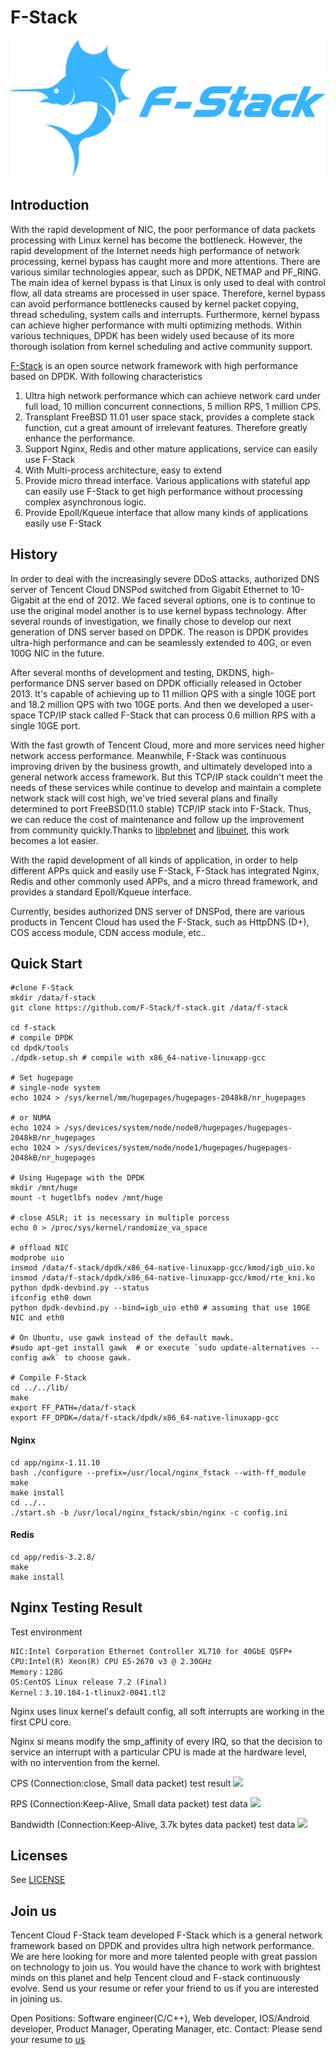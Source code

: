 # F-Stack
![](F-Stack.png)

## Introduction
With the rapid development of NIC, the poor performance of data packets processing with Linux kernel has become the bottleneck. However, the rapid development of the Internet needs high performance of network processing, kernel bypass has caught more and more attentions. There are various similar technologies appear, such as DPDK, NETMAP and PF_RING. The main idea of kernel bypass is that Linux is only used to deal with control flow, all data streams are processed in user space. Therefore, kernel bypass can avoid performance bottlenecks caused by kernel packet copying, thread scheduling, system calls and interrupts. Furthermore, kernel bypass can achieve higher performance with multi optimizing methods.  Within various techniques, DPDK has been widely used because of its more thorough isolation from kernel scheduling and active community support.

[F-Stack](http://www.f-stack.org/?from=github) is an open source network framework with high performance based on DPDK. With following characteristics

1. Ultra high network performance which can achieve network card under full load, 10 million concurrent connections, 5 million RPS, 1 million CPS.
2. Transplant FreeBSD 11.01 user space stack, provides a complete stack function, cut a great amount of irrelevant features. Therefore greatly enhance the performance.
3. Support Nginx, Redis and other mature applications, service can easily use F-Stack
4. With Multi-process architecture, easy to extend
5. Provide micro thread interface. Various applications with stateful app can easily use F-Stack to get high performance without processing complex asynchronous logic.
6. Provide Epoll/Kqueue interface that allow many kinds of applications easily use F-Stack

## History

In order to deal with the increasingly severe DDoS attacks, authorized DNS server of Tencent Cloud DNSPod switched from Gigabit Ethernet to 10-Gigabit at the end of 2012. We faced several options, one is to continue to use the original model another is to use kernel bypass technology. After several rounds of investigation, we finally chose to develop our next generation of DNS server based on DPDK. The reason is DPDK provides ultra-high performance and can be seamlessly extended to 40G, or even 100G NIC in the future.

After several months of development and testing, DKDNS, high-performance DNS server based on DPDK officially released in October 2013. It's capable of achieving up to 11 million QPS with a single 10GE port and 18.2 million QPS with two 10GE ports. And then we developed a user-space TCP/IP stack called F-Stack that can process 0.6 million RPS with a single 10GE port.

With the fast growth of Tencent Cloud, more and more services need higher network access performance. Meanwhile, F-Stack was continuous improving driven by the business growth, and ultimately developed into a general network access framework. But this TCP/IP stack couldn't meet the needs of these services while continue to develop and maintain a complete network stack will cost high, we've tried several plans and finally determined to port FreeBSD(11.0 stable) TCP/IP stack into F-Stack. Thus, we can reduce the cost of maintenance and follow up the improvement from community quickly.Thanks to [libplebnet](https://gitorious.org/freebsd/kmm-sandbox/commit/fa8a11970bc0ed092692736f175925766bebf6af?p=freebsd:kmm-sandbox.git;a=tree;f=lib/libplebnet;h=ae446dba0b4f8593b69b339ea667e12d5b709cfb;hb=refs/heads/work/svn_trunk_libplebnet) and [libuinet](https://github.com/pkelsey/libuinet), this work becomes a lot easier.

With the rapid development of all kinds of application, in order to help different APPs quick and easily use F-Stack, F-Stack has integrated Nginx, Redis and other commonly used APPs, and a micro thread framework, and provides a standard Epoll/Kqueue interface.

Currently, besides authorized DNS server of DNSPod, there are various products in Tencent Cloud has used the F-Stack, such as HttpDNS (D+), COS access module, CDN access module, etc..

## Quick Start

    #clone F-Stack
    mkdir /data/f-stack
    git clone https://github.com/F-Stack/f-stack.git /data/f-stack
    
    cd f-stack
    # compile DPDK
    cd dpdk/tools
    ./dpdk-setup.sh # compile with x86_64-native-linuxapp-gcc
    
    # Set hugepage
    # single-node system
    echo 1024 > /sys/kernel/mm/hugepages/hugepages-2048kB/nr_hugepages

    # or NUMA
    echo 1024 > /sys/devices/system/node/node0/hugepages/hugepages-2048kB/nr_hugepages
    echo 1024 > /sys/devices/system/node/node1/hugepages/hugepages-2048kB/nr_hugepages

    # Using Hugepage with the DPDK
    mkdir /mnt/huge
    mount -t hugetlbfs nodev /mnt/huge

    # close ASLR; it is necessary in multiple porcess
    echo 0 > /proc/sys/kernel/randomize_va_space

    # offload NIC
    modprobe uio
    insmod /data/f-stack/dpdk/x86_64-native-linuxapp-gcc/kmod/igb_uio.ko
    insmod /data/f-stack/dpdk/x86_64-native-linuxapp-gcc/kmod/rte_kni.ko
    python dpdk-devbind.py --status
    ifconfig eth0 down
    python dpdk-devbind.py --bind=igb_uio eth0 # assuming that use 10GE NIC and eth0

    # On Ubuntu, use gawk instead of the default mawk.
    #sudo apt-get install gawk  # or execute `sudo update-alternatives --config awk` to choose gawk.

    # Compile F-Stack
    cd ../../lib/
    make
    export FF_PATH=/data/f-stack
    export FF_DPDK=/data/f-stack/dpdk/x86_64-native-linuxapp-gcc

#### Nginx

    cd app/nginx-1.11.10
    bash ./configure --prefix=/usr/local/nginx_fstack --with-ff_module
    make
    make install
    cd ../..
    ./start.sh -b /usr/local/nginx_fstack/sbin/nginx -c config.ini

#### Redis

    cd app/redis-3.2.8/
    make
    make install


## Nginx Testing Result 

Test environment

    NIC:Intel Corporation Ethernet Controller XL710 for 40GbE QSFP+
    CPU:Intel(R) Xeon(R) CPU E5-2670 v3 @ 2.30GHz
    Memory：128G
    OS:CentOS Linux release 7.2 (Final)
    Kernel：3.10.104-1-tlinux2-0041.tl2

Nginx uses linux kernel's default config, all soft interrupts are working in the first CPU core.

Nginx si means modify the smp_affinity of every IRQ, so that the decision to service an interrupt with a particular CPU is made at the hardware level, with no intervention from the kernel. 


CPS (Connection:close, Small data packet)  test result
![](http://i.imgur.com/PvCRmXR.png)

RPS (Connection:Keep-Alive, Small data packet) test data
![](http://i.imgur.com/CTDPx3a.png)

Bandwidth (Connection:Keep-Alive, 3.7k bytes data packet) test data
![](http://i.imgur.com/1ZM6yT9.png)

## Licenses
See [LICENSE](LICENSE)

## Join us

Tencent Cloud F-Stack team developed F-Stack which is a general network framework based on DPDK and provides ultra high network performance. We are here looking for more and more talented people with great passion on technology to join us. You would have the chance to work with brightest minds on this planet and help Tencent cloud and F-stack continuously evolve. Send us your resume or refer your friend to us if you are interested in joining us.

Open Positions: Software engineer(C/C++), Web developer, IOS/Android developer, Product Manager, Operating Manager, etc.
Contact: Please send your resume to [us](mailto:allanhuang@tencent.com)
